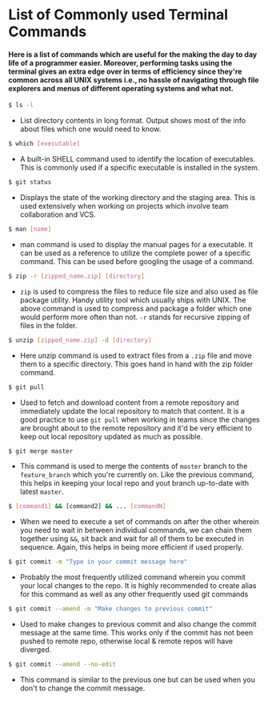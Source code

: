 # List of Commonly used Terminal Commands

#### Here is a list of commands which are useful for the making the day to day life of a programmer easier. Moreover, performing tasks using the terminal gives an extra edge over in terms of efficiency since they're common across all UNIX systems i.e., no hassle of navigating through file explorers and menus of different operating systems and what not.



```sh
$ ls -l
```
- List directory contents in long format. Output shows most of the info about files which one would need to know.

```sh
$ which [executable]
```
- A built-in SHELL command used to identify the location of executables. This is commonly used if a specific executable is installed in the system.

```sh
$ git status
```
- Displays the state of the working directory and the staging area. This is used extensively when working on projects which involve team collaboration and VCS.

```sh
$ man [name]
```
- man command is used to display the manual pages for a executable. It can be used as a reference to utilize the complete power of a specific command. This can be used before googling the usage of a command.

```sh
$ zip -r [zipped_name.zip] [directory]
```
- `zip` is used to compress the files to reduce file size and also used as file package utility. Handy utility tool which usually ships with UNIX. The above command is used to compress and package a folder which one would perform more often than not. `-r` stands for recursive zipping of files in the folder. 

```sh
$ unzip [zipped_name.zip] -d [directory]
```
- Here unzip command is used to extract files from a `.zip` file and move them to a specific directory. This goes hand in hand with the zip folder command.

```sh
$ git pull
```
- Used to fetch and download content from a remote repository and immediately update the local repository to match that content. It is a good practice to use `git pull` when working in teams since the changes are brought about to the remote repository and it'd be very efficient to keep out local repository updated as much as possible.

```sh
$ git merge master
```
- This command is used to merge the contents of `master` branch to the `feature_branch` which you're currently on. Like the previous command, this helps in keeping your local repo and yout branch up-to-date with latest `master`.

```sh
$ [command1] && [command2] && ... [commandN]
```
- When we need to execute a set of commands on after the other wherein you need to wait in between individual commands, we can chain them together using `&&`, sit back and wait for all of them to be executed in sequence. Again, this helps in being more efficient if used properly.

```sh
$ git commit -m "Type in your commit message here"
```
- Probably the most frequently utilized command wherein you commit your local changes to the repo. It is highly recommended to create alias for this command as well as any other frequently used git commands

```sh
$ git commit --amend -m "Make changes to previous commit"
```
- Used to make changes to previous commit and also change the commit message at the same time. This works only if the commit has not been pushed to remote repo, otherwise local & remote repos will have diverged.

```sh
$ git commit --amend --no-edit
```
- This command is similar to the previous one but can be used when you don't to change the commit message.
